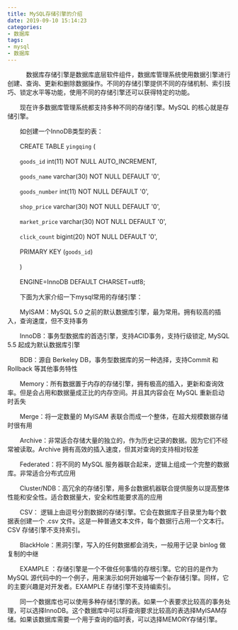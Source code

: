 ```yaml
---
title: MySQL存储引擎的介绍
date: 2019-09-10 15:14:23
categories:
- 数据库
tags:
- mysql
- 数据库
---
```

　　　数据库存储引擎是数据库底层软件组件，数据库管理系统使用数据引擎进行创建、查询、更新和删除数据操作。不同的存储引擎提供不同的存储机制、索引技巧、锁定水平等功能，使用不同的存储引擎还可以获得特定的功能。

　　现在许多数据库管理系统都支持多种不同的存储引擎。MySQL 的核心就是存储引擎。

　　如创建一个InnoDB类型的表：

　　CREATE TABLE `yingqing` (

　　`goods_id` int(11) NOT NULL AUTO_INCREMENT,

　　`goods_name` varchar(30) NOT NULL DEFAULT '0',

　　`goods_number` int(11) NOT NULL DEFAULT '0',

　　`shop_price` varchar(30) NOT NULL DEFAULT '0',

　　`market_price` varchar(30) NOT NULL DEFAULT '0',

　　`click_count` bigint(20) NOT NULL DEFAULT '0',

　　PRIMARY KEY (`goods_id`)

　　)

　　ENGINE=InnoDB DEFAULT CHARSET=utf8;

　　下面为大家介绍一下mysql常用的存储引擎：

　　MyISAM：MySQL 5.0 之前的默认数据库引擎，最为常用。拥有较高的插入，查询速度，但不支持事务

　　InnoDB：事务型数据库的首选引擎，支持ACID事务，支持行级锁定, MySQL 5.5 起成为默认数据库引擎

　　BDB：源自 Berkeley DB，事务型数据库的另一种选择，支持Commit 和Rollback 等其他事务特性

　　Memory：所有数据置于内存的存储引擎，拥有极高的插入，更新和查询效率。但是会占用和数据量成正比的内存空间。并且其内容会在 MySQL 重新启动时丢失

　　Merge：将一定数量的 MyISAM 表联合而成一个整体，在超大规模数据存储时很有用

　　Archive：非常适合存储大量的独立的，作为历史记录的数据。因为它们不经常被读取。Archive 拥有高效的插入速度，但其对查询的支持相对较差

　　Federated：将不同的 MySQL 服务器联合起来，逻辑上组成一个完整的数据库。非常适合分布式应用

　　Cluster/NDB：高冗余的存储引擎，用多台数据机器联合提供服务以提高整体性能和安全性。适合数据量大，安全和性能要求高的应用

　　CSV： 逻辑上由逗号分割数据的存储引擎。它会在数据库子目录里为每个数据表创建一个 .csv 文件。这是一种普通文本文件，每个数据行占用一个文本行。CSV 存储引擎不支持索引。

　　BlackHole：黑洞引擎，写入的任何数据都会消失，一般用于记录 binlog 做复制的中继

　　EXAMPLE ：存储引擎是一个不做任何事情的存根引擎。它的目的是作为 MySQL 源代码中的一个例子，用来演示如何开始编写一个新存储引擎。同样，它的主要兴趣是对开发者。EXAMPLE 存储引擎不支持编索引。

　　同一个数据库也可以使用多种存储引擎的表。如果一个表要求比较高的事务处理，可以选择InnoDB。这个数据库中可以将查询要求比较高的表选择MyISAM存储。如果该数据库需要一个用于查询的临时表，可以选择MEMORY存储引擎。